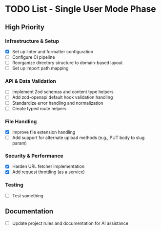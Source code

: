 # TODO List - Single User Mode Phase

## High Priority

### Infrastructure & Setup
- [x] Set up linter and formatter configuration
- [ ] Configure CI pipeline
- [ ] Reorganize directory structure to domain-based layout
- [ ] Set up import path mapping

### API & Data Validation
- [ ] Implement Zod schemas and content type helpers
- [ ] Add zod-openapi default hook validation handling
- [ ] Standardize error handling and normalization
- [ ] Create typed route helpers

### File Handling
- [x] Improve file extension handling
- [ ] Add support for alternate upload methods (e.g., PUT body to slug param)

### Security & Performance
- [x] Harden URL fetcher implementation
- [x] Add request throttling (as a service)

### Testing
- [ ] Test something

## Documentation
- [ ] Update project rules and documentation for AI assistance
